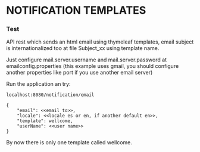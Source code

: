 # NOTIFICATION TEMPLATES

### Test

API rest which sends an html email using thymeleaf templates, email subject is internationalized too at file Subject_xx using template name.

Just configure mail.server.username and mail.server.password at emailconfig.properties (this example uses gmail, you should configure another properties like port if you use another email server)

Run the application an try:

```
localhost:8080/notification/email

{
	"email": <<email to>>,
	"locale": <<locale es or en, if another default en>>,
	"template": wellcome,
	"userName": <<user name>>
}

```

By now there is only one template called wellcome.